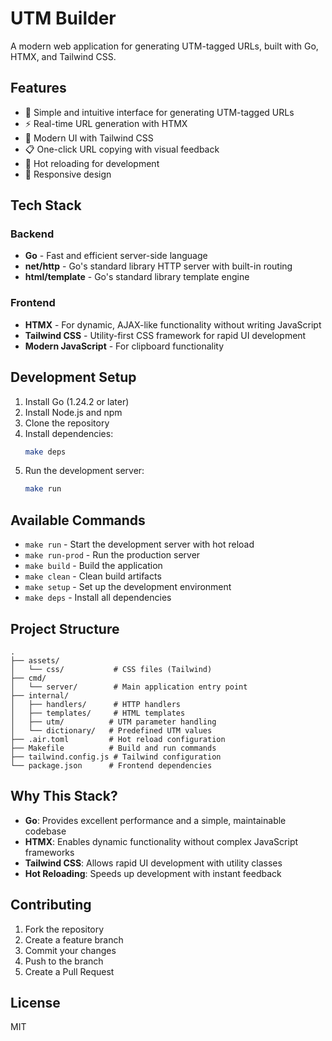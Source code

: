 # UTM Builder

A modern web application for generating UTM-tagged URLs, built with Go, HTMX, and Tailwind CSS.

## Features

- 🚀 Simple and intuitive interface for generating UTM-tagged URLs
- ⚡ Real-time URL generation with HTMX
- 🎨 Modern UI with Tailwind CSS
- 📋 One-click URL copying with visual feedback
- 🔄 Hot reloading for development
- 📱 Responsive design

## Tech Stack

### Backend
- **Go** - Fast and efficient server-side language
- **net/http** - Go's standard library HTTP server with built-in routing
- **html/template** - Go's standard library template engine

### Frontend
- **HTMX** - For dynamic, AJAX-like functionality without writing JavaScript
- **Tailwind CSS** - Utility-first CSS framework for rapid UI development
- **Modern JavaScript** - For clipboard functionality

## Development Setup

1. Install Go (1.24.2 or later)
2. Install Node.js and npm
3. Clone the repository
4. Install dependencies:
   ```bash
   make deps
   ```
5. Run the development server:
   ```bash
   make run
   ```

## Available Commands

- `make run` - Start the development server with hot reload
- `make run-prod` - Run the production server
- `make build` - Build the application
- `make clean` - Clean build artifacts
- `make setup` - Set up the development environment
- `make deps` - Install all dependencies

## Project Structure

```
.
├── assets/
│   └── css/           # CSS files (Tailwind)
├── cmd/
│   └── server/        # Main application entry point
├── internal/
│   ├── handlers/      # HTTP handlers
│   ├── templates/     # HTML templates
│   ├── utm/          # UTM parameter handling
│   └── dictionary/   # Predefined UTM values
├── .air.toml         # Hot reload configuration
├── Makefile          # Build and run commands
├── tailwind.config.js # Tailwind configuration
└── package.json      # Frontend dependencies
```

## Why This Stack?

- **Go**: Provides excellent performance and a simple, maintainable codebase
- **HTMX**: Enables dynamic functionality without complex JavaScript frameworks
- **Tailwind CSS**: Allows rapid UI development with utility classes
- **Hot Reloading**: Speeds up development with instant feedback

## Contributing

1. Fork the repository
2. Create a feature branch
3. Commit your changes
4. Push to the branch
5. Create a Pull Request

## License

MIT
